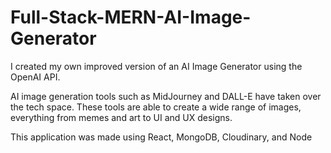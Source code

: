 # Full-Stack-MERN-AI-Image-Generator

I created my own improved version of an AI Image Generator using the OpenAI API.

AI image generation tools such as MidJourney and DALL-E have taken over the tech space. These tools are able to create a wide range of images, everything from memes and art to UI and UX designs. 

This application was made using React, MongoDB, Cloudinary, and Node
